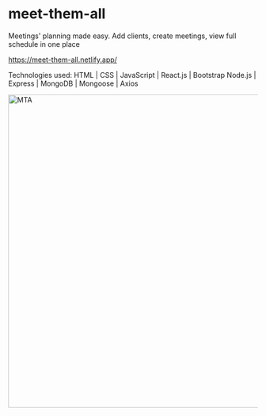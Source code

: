 # meet-them-all

Meetings' planning made easy.
Add clients, create meetings, view full schedule in one place

https://meet-them-all.netlify.app/

Technologies used:
HTML | CSS | JavaScript | React.js | Bootstrap
Node.js | Express | MongoDB | Mongoose | Axios

<img width="631" alt="MTA" src="https://user-images.githubusercontent.com/67471786/132460319-4228dd0e-d6a8-46a7-a4bd-725e381dfb39.png">


